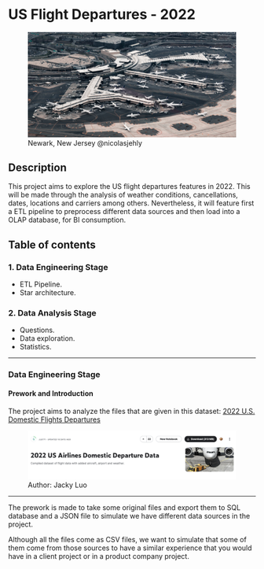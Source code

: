 # US Flight Departures - 2022
<figure>
    <img src="img/nicolas-jehly-6WImwokn8dA-unsplash.jpg"
         alt="Newark Airport">
    <figcaption>Newark, New Jersey @nicolasjehly</figcaption>
</figure>

## Description
This project aims to explore the US flight departures features in 2022. This will be made through the analysis of weather conditions, cancellations, dates, locations and carriers among others. Nevertheless, it will feature first a ETL pipeline to preprocess different data sources and then load into a OLAP database, for BI consumption.

## Table of contents
### 1. Data Engineering Stage
- ETL Pipeline.
- Star architecture.

### 2. Data Analysis Stage
- Questions.
- Data exploration.
- Statistics.
---

### Data Engineering Stage
#### Prework and Introduction
The project aims to analyze the files that are given in this dataset:
[2022 U.S. Domestic Flights Departures](https://www.kaggle.com/datasets/jl8771/2022-us-airlines-domestic-departure-data)
<figure>
    <img src="img/Screenshot 2023-04-20 at 12.39.04 PM.png"
         alt="Kaggle Dataset Flight Dep.">
    <figcaption>Author: Jacky Luo</figcaption>
</figure>

---
The prework is made to take some original files and export them to SQL database and a JSON file
to simulate we have different data sources in the project.

Although all the files come as CSV files, we want to simulate that some of them come from
those sources to have a similar experience that you would have in a client project
 or in a product company project.
